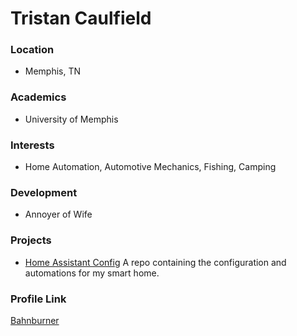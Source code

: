 # Tristan Caulfield

### Location

- Memphis, TN

### Academics

- University of Memphis

### Interests

- Home Automation, Automotive Mechanics, Fishing, Camping

### Development

- Annoyer of Wife

### Projects

- [Home Assistant Config](https://github.com/Bahnburner/Home-Assistant-Config) A repo containing the configuration and automations for my smart home. 

### Profile Link

[Bahnburner](https://github.com/Bahnburne)
